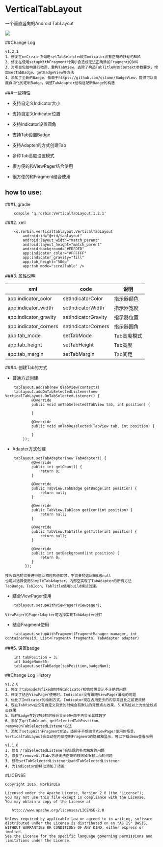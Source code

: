 # VerticalTabLayout
一个垂直竖向的Android TabLayout    

![](https://github.com/qstumn/VerticalTabLayout/blob/master/demo.png?raw=true)

##Change Log
```
v1.2.1
1、修复在onCreate中调用setTabSelected时Indicator没有正确的移动的BUG
2、修复在使用setupWithFragment时偶尔会造成无法正确添加Fragment的BUG
3、对项目包结构进行微调、重构TabView，去除了构造TabTitle时的Context参数要求，增加setTabBadge、getBadgeView等方法
4、添加了全新的Badge，依赖于https://github.com/qstumn/BadgeView，提供可以高度自由化的定制Badge，调整TabAdapter结构适配新Badge的构造
```  

###一些特性
* 支持自定义Indicator大小

* 支持自定义Indicator位置

* 支持Indicator设置圆角

* 支持Tab设置Badge

* 支持Adapter的方式创建Tab

* 多种Tab高度设置模式

* 很方便的和ViewPager结合使用

* 很方便的和Fragment结合使用

## how to use:
###1. gradle
```
	compile 'q.rorbin:VerticalTabLayout:1.2.1'
```

###2. xml
```
    <q.rorbin.verticaltablayout.VerticalTabLayout
        android:id="@+id/tablayout"
        android:layout_width="match_parent"
        android:layout_height="match_parent"
        android:background="#EDEDED"
        app:indicator_color="#FFFFFF"
        app:indicator_gravity="fill"
        app:tab_height="50dp"
        app:tab_mode="scrollable" />
```    

###3. 属性说明

xml | code | 说明
---|---|---
app:indicator_color | setIndicatorColor | 指示器颜色
app:indicator_width | setIndicatorWidth | 指示器宽度
app:indicator_gravity | setIndicatorGravity | 指示器位置
app:indicator_corners | setIndicatorCorners | 指示器圆角
app:tab_mode | setTabMode | Tab高度模式
app:tab_height | setTabHeight | Tab高度
app:tab_margin | setTabMargin | Tab间距

###4. 创建Tab的方式
- 普通方式创建
```
	tablayout.addTab(new QTabView(context))
	tablayout.addOnTabSelectedListener(new VerticalTabLayout.OnTabSelectedListener() {
            @Override
            public void onTabSelected(TabView tab, int position) {
                
            }

            @Override
            public void onTabReselected(TabView tab, int position) {

            }
        });
```
- Adapter方式创建			
```
	tablayout.setTabAdapter(new TabAdapter() {
            @Override
            public int getCount() {
                return 0;
            }

            @Override
            public TabView.TabBadge getBadge(int position) {
                return null;
            }

            @Override
            public TabView.TabIcon getIcon(int position) {
                return null;
            }

            @Override
            public TabView.TabTitle getTitle(int position) {
                return null;
            }

            @Override
            public int getBackground(int position) {
                return 0;
            }
	     });
```   
	按照自己的需要进行返回相应的值即可，不需要的返回0或者null
	也可以选择使用SimpleTabAdapter，内部空实现了TabAdapter的所有方法
	TabBadge、TabIcon、TabTitle使用build模式创建。
  
- 结合ViewPager使用
```
	tablayout.setupWithViewPager(viewpager);
```
	ViewPager的PagerAdapter可选择实现TabAdapter接口
      
- 结合Fragment使用
```
	tabLayout.setupWithFragment(FragmentManager manager, int containerResid, List<Fragment> fragments, TabAdapter adapter)
```
###5. 设置badge
```
	int tabPosition = 3;
	int badgeNum=55;
	tablayout.setTabBadge(tabPosition,badgeNum);
```

##Change Log History
```
v1.2.0
1、修复了tabmode为fixed的时候Indicator初始位置显示不正确的问题
2、修复了结合ViewPager使用时，Indicator没有跟随ViewPager滑动的问题
3、优化了Indicator的绘制方式，Indicator现在占用更少的内存并且比之前更流畅
4、现在TabView在没有自定义背景的时候会有默认的背景点击效果，5.0系统以上为水波纹点击效果
5、现在Badge在超过99的时候会显示99+而不再显示具体数字
6、添加了getTabCount、getSelectedTabPosition、removeOnTabSelectedListener方法
7、添加了setupWithFragment方法，适用于不想结合ViewPager使用的场景，VerticalTabLayout会自动在内部控制Fragment的隐藏和显示，可以下载demo查看示例
	
v1.1.0
1. 修复了TabSelectedListener会错误的多次触发的问题
2. 修复了removeAllTabs方法无法正确的移除掉所有tab的问题
3. 修改setTabSelectedListener为addTabSelectedListener
4. 为Indicator的移动添加了动画
```

#LICENSE
```
Copyright 2016, RorbinQiu

Licensed under the Apache License, Version 2.0 (the "License");
you may not use this file except in compliance with the License.
You may obtain a copy of the License at

   http://www.apache.org/licenses/LICENSE-2.0

Unless required by applicable law or agreed to in writing, software
distributed under the License is distributed on an "AS IS" BASIS,
WITHOUT WARRANTIES OR CONDITIONS OF ANY KIND, either express or implied.
See the License for the specific language governing permissions and
limitations under the License.
```

